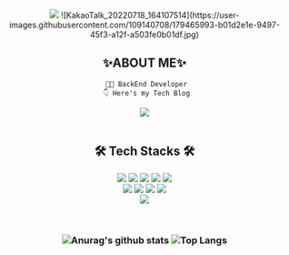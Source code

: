 <p align="center">
  <img src="https://capsule-render.vercel.app/api?type=waving&color=FFE08C&height=300&section=header&text=Dahee Kim&fontSize=70" />
  ![KakaoTalk_20220718_164107514](https://user-images.githubusercontent.com/109140708/179465993-b01d2e1e-9497-45f3-a12f-a503fe0b01df.jpg)
</p>

<!--
<p align="center">
  <img src="https://capsule-render.vercel.app/api?type=waving&color=FFE08C&height=300&section=header&text=Dahee Kim&fontSize=70" />
</p>
**dahee-05/dahee-05** is a ✨ _special_ ✨ repository because its `README.md` (this file) appears on your GitHub profile.

Here are some ideas to get you started:

- 🔭 I’m currently working on ...
- 🌱 I’m currently learning ...
- 👯 I’m looking to collaborate on ...
- 🤔 I’m looking for help with ...
- 💬 Ask me about ...
- 📫 How to reach me: ...
- 😄 Pronouns: ...
- ⚡ Fun fact: ... 👋
<h3>Hi, I'm dahee Kim👋</h3>
-->
  <div align="center">
    <h2>✨ABOUT ME✨</h2>

     👩‍💻 BackEnd Developer
     👇 Here's my Tech Blog
 </div>
 
   <p align="center"><a href="https://dadada-h.tistory.com/"><img 
    src="https://img.shields.io/badge/Tech Blog-FF9800?style=flat-square&logo=Bloglovin&logoColor=white&link=https://dadada-h.tistory.com/"/></a> 
  <br><br>

  <div align="center">
    <h2>🛠️ Tech Stacks 🛠️</h2>
  </div>
<p align="center">
  <img src="https://img.shields.io/badge/html5-E34F26?style=for-the-badge&logo=html5&logoColor=white">
  <img src="https://img.shields.io/badge/css3-1572B6?style=for-the-badge&logo=css3&logoColor=white">
  <img src="https://img.shields.io/badge/JAVASCRIPT-F7DF1E?style=for-the-badge&logo=JAVASCRIPT&logoColor=black">
  <img src="https://img.shields.io/badge/BOOTSTRAP-7952B3?style=for-the-badge&logo=BOOTSTRAP&logoColor=white">
  <img src="https://img.shields.io/badge/jquery-0769AD?style=for-the-badge&logo=jquery&logoColor=white">
  <br>

  <img src="https://img.shields.io/badge/java-007396?style=for-the-badge&logo=java&logoColor=white">
  <img src="https://img.shields.io/badge/ORACLE-F80000?style=for-the-badge&logo=ORACLE&logoColor=white">
  <img src="https://img.shields.io/badge/SPRING-6DB33F?style=for-the-badge&logo=SPRING&logoColor=white">
  <img src="https://img.shields.io/badge/apache tomcat-F8DC75?style=for-the-badge&logo=apachetomcat&logoColor=black">
  <br>

  <img src="https://img.shields.io/badge/GITHUB-181717?style=for-the-badge&logo=GITHUB&logoColor=white">
</p><br>

<h3 align=center>

  ![Anurag's github stats](https://github-readme-stats.vercel.app/api?username=dahee-05&show_icons=true&theme=flag-india)
  ![Top Langs](https://github-readme-stats.vercel.app/api/top-langs/?username=dahee-05&layout=compact&theme=flag-india)
</h3>



